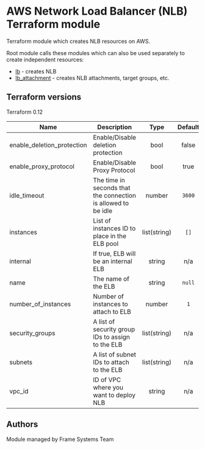 # AWS Network Load Balancer (NLB) Terraform module

Terraform module which creates NLB resources on AWS.

Root module calls these modules which can also be used separately to create independent resources:

* [lb](https://github.com/mainframe2/terraform-aws-lb/tree/master/modules/lb) - creates NLB
* [lb_attachment](https://github.com/mainframe2/terraform-aws-lb/tree/master/modules/lb_attachment) - creates NLB attachments, target groups, etc.

## Terraform versions

Terraform 0.12

| Name | Description | Type | Default | Required |
|------|-------------|:----:|:-----:|:-----:|
| enable_deletion_protection | Enable/Disable deletion protection | bool | false | no |
| enable_proxy_protocol | Enable/Disable Proxy Protocol | bool | true | no |
| idle\_timeout | The time in seconds that the connection is allowed to be idle | number | `3600` | no |
| instances | List of instances ID to place in the ELB pool | list(string) | `[]` | no |
| internal | If true, ELB will be an internal ELB | string | n/a | yes |
| name | The name of the ELB | string | `null` | yes |
| number\_of\_instances | Number of instances to attach to ELB | number | `1` | no |
| security\_groups | A list of security group IDs to assign to the ELB | list(string) | n/a | yes |
| subnets | A list of subnet IDs to attach to the ELB | list(string) | n/a | yes |
| vpc_id | ID of VPC where you want to deploy NLB | string | n/a | yes |


## Authors

Module managed by Frame Systems Team
